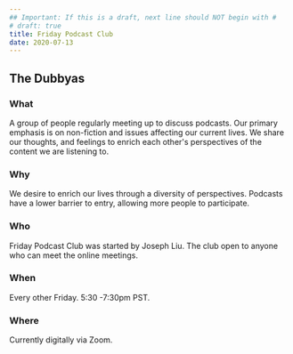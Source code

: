 ```yaml
---
## Important: If this is a draft, next line should NOT begin with #
# draft: true
title: Friday Podcast Club
date: 2020-07-13
---
```


## The Dubbyas

### What
A group of people regularly meeting up to discuss podcasts.
Our primary emphasis is on non-fiction and issues affecting our current lives.
We share our thoughts, and feelings to enrich each other's perspectives of the content we are listening to.

### Why
We desire to enrich our lives through a diversity of perspectives.
Podcasts have a lower barrier to entry, allowing more people to participate.

### Who
Friday Podcast Club was started by Joseph Liu.
The club open to anyone who can meet the online meetings.

### When
Every other Friday. 5:30 -7:30pm PST.

### Where
Currently digitally via Zoom. 


<!--
 created 2020-07-13 15:45:39.254686 -0700 PDT m=+0.074147564
-->
